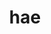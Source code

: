 ---
category: 3-letters
denotation: null
name: hae
reference_link: https://www.etymonline.com/word/hae
root_language: null
root_name: null
title: hae
type: free
word_sums:
- respelling: hae
  sum: 'Hae + '
---